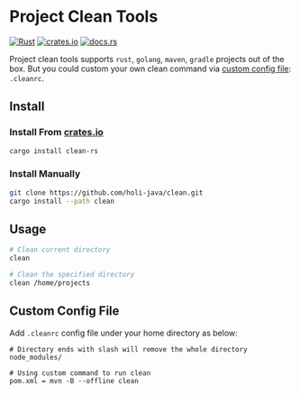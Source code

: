 # Project Clean Tools 

[![Rust][badge]][rust]
[![crates.io][crates.badge]][crates.io]
[![docs.rs][docs.badge]][docs.rs]

[crates.badge]: https://img.shields.io/crates/v/clean-rs.svg
[crates.io]: https://crates.io/crates/clean-rs
[docs.badge]: https://img.shields.io/docsrs/clean-rs
[docs.rs]: https://docs.rs/clean-rs
[badge]: https://github.com/holi-java/clean/actions/workflows/rust.yml/badge.svg?branch=main
[rust]: https://github.com/holi-java/clean/actions/workflows/rust.yml


Project clean tools supports `rust`, `golang`, `maven`, `gradle` projects out of the box.
But you could custom your own clean command via [custom config file](#custom-config-file): `.cleanrc`.

## Install

### Install From [crates.io][crates.io]
```bash
cargo install clean-rs
```

### Install Manually
```bash
git clone https://github.com/holi-java/clean.git
cargo install --path clean
```


## Usage 

```bash
# Clean current directory
clean

# Clean the specified directory
clean /home/projects
```

## Custom Config File

Add `.cleanrc` config file under your home directory as below:

```none
# Directory ends with slash will remove the whole directory
node_modules/

# Using custom command to run clean
pom.xml = mvn -B --offline clean
```

